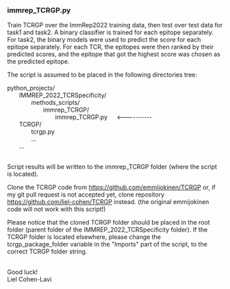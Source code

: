 ### immrep_TCRGP.py

Train TCRGP over the ImmRep2022 training data, then test over test data 
for task1 and task2. A binary classifier is trained for each epitope separately. 
For task2, the binary models were used to predict the score for each epitope separately.
For each TCR, the epitopes were then ranked by their predicted scores, and the epitope 
that got the highest score was chosen as the predicted epitope.<br>

The script is assumed to be placed in the following directories tree:

python_projects/ <br>
&emsp;&emsp;IMMREP_2022_TCRSpecificity/<br>
&emsp;&emsp;&emsp;&emsp;methods_scripts/<br>
&emsp;&emsp;&emsp;&emsp;&emsp;&emsp;immrep_TCRGP/<br>
&emsp;&emsp;&emsp;&emsp;&emsp;&emsp;&emsp;&emsp;immrep_TCRGP.py &emsp; <----------<br>
&emsp;&emsp;TCRGP/<br>
&emsp;&emsp;&emsp;&emsp;tcrgp.py<br>
&emsp;&emsp;&emsp;&emsp;...<br>
&emsp;&emsp;...<br><br>

Script results will be written to the immrep_TCRGP folder (where the script is located).

Clone the TCRGP code from
https://github.com/emmijokinen/TCRGP
or, if my git pull request is not accepted yet, clone repository
https://github.com/liel-cohen/TCRGP instead. (the original emmijokinen code will not work with this script!)

Please notice that the cloned TCRGP folder should be placed in the root folder
(parent folder of the IMMREP_2022_TCRSpecificity folder).
If the TCRGP folder is located elsewhere, please change the tcrgp_package_folder variable in the
"Imports" part of the script, to the correct TCRGP folder string.<br><br>

Good luck!<br>
Liel Cohen-Lavi